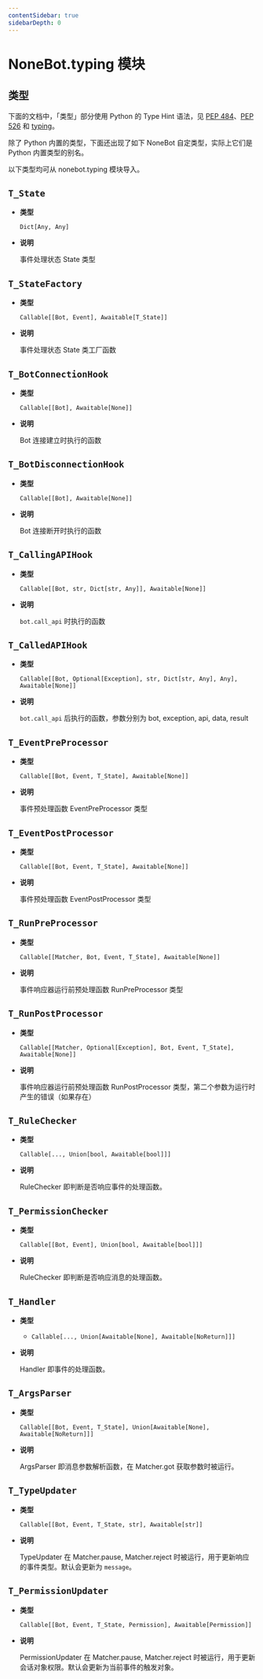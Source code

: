 ```yaml
---
contentSidebar: true
sidebarDepth: 0
---
```


# NoneBot.typing 模块

## 类型

下面的文档中，「类型」部分使用 Python 的 Type Hint 语法，见 [PEP 484](https://www.python.org/dev/peps/pep-0484/)、[PEP 526](https://www.python.org/dev/peps/pep-0526/) 和 [typing](https://docs.python.org/3/library/typing.html)。

除了 Python 内置的类型，下面还出现了如下 NoneBot 自定类型，实际上它们是 Python 内置类型的别名。

以下类型均可从 nonebot.typing 模块导入。


## `T_State`


* **类型**

    `Dict[Any, Any]`



* **说明**

    事件处理状态 State 类型




## `T_StateFactory`


* **类型**

    `Callable[[Bot, Event], Awaitable[T_State]]`



* **说明**

    事件处理状态 State 类工厂函数




## `T_BotConnectionHook`


* **类型**

    `Callable[[Bot], Awaitable[None]]`



* **说明**

    Bot 连接建立时执行的函数




## `T_BotDisconnectionHook`


* **类型**

    `Callable[[Bot], Awaitable[None]]`



* **说明**

    Bot 连接断开时执行的函数




## `T_CallingAPIHook`


* **类型**

    `Callable[[Bot, str, Dict[str, Any]], Awaitable[None]]`



* **说明**

    `bot.call_api` 时执行的函数




## `T_CalledAPIHook`


* **类型**

    `Callable[[Bot, Optional[Exception], str, Dict[str, Any], Any], Awaitable[None]]`



* **说明**

    `bot.call_api` 后执行的函数，参数分别为 bot, exception, api, data, result




## `T_EventPreProcessor`


* **类型**

    `Callable[[Bot, Event, T_State], Awaitable[None]]`



* **说明**

    事件预处理函数 EventPreProcessor 类型




## `T_EventPostProcessor`


* **类型**

    `Callable[[Bot, Event, T_State], Awaitable[None]]`



* **说明**

    事件预处理函数 EventPostProcessor 类型




## `T_RunPreProcessor`


* **类型**

    `Callable[[Matcher, Bot, Event, T_State], Awaitable[None]]`



* **说明**

    事件响应器运行前预处理函数 RunPreProcessor 类型




## `T_RunPostProcessor`


* **类型**

    `Callable[[Matcher, Optional[Exception], Bot, Event, T_State], Awaitable[None]]`



* **说明**

    事件响应器运行前预处理函数 RunPostProcessor 类型，第二个参数为运行时产生的错误（如果存在）




## `T_RuleChecker`


* **类型**

    `Callable[..., Union[bool, Awaitable[bool]]]`



* **说明**

    RuleChecker 即判断是否响应事件的处理函数。




## `T_PermissionChecker`


* **类型**

    `Callable[[Bot, Event], Union[bool, Awaitable[bool]]]`



* **说明**

    RuleChecker 即判断是否响应消息的处理函数。




## `T_Handler`


* **类型**

    
    * `Callable[..., Union[Awaitable[None], Awaitable[NoReturn]]]`



* **说明**

    Handler 即事件的处理函数。




## `T_ArgsParser`


* **类型**

    `Callable[[Bot, Event, T_State], Union[Awaitable[None], Awaitable[NoReturn]]]`



* **说明**

    ArgsParser 即消息参数解析函数，在 Matcher.got 获取参数时被运行。




## `T_TypeUpdater`


* **类型**

    `Callable[[Bot, Event, T_State, str], Awaitable[str]]`



* **说明**

    TypeUpdater 在 Matcher.pause, Matcher.reject 时被运行，用于更新响应的事件类型。默认会更新为 `message`。




## `T_PermissionUpdater`


* **类型**

    `Callable[[Bot, Event, T_State, Permission], Awaitable[Permission]]`



* **说明**

    PermissionUpdater 在 Matcher.pause, Matcher.reject 时被运行，用于更新会话对象权限。默认会更新为当前事件的触发对象。
